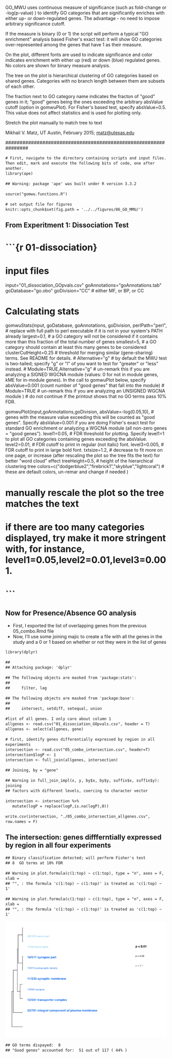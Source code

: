 GO\_MWU uses continuous measure of significance (such as fold-change or
-log(p-value) ) to identify GO categories that are significantly
enriches with either up- or down-regulated genes. The advantage - no
need to impose arbitrary significance cutoff.

If the measure is binary (0 or 1) the script will perform a typical "GO
enrichment" analysis based Fisher's exact test: it will show GO
categories over-represented among the genes that have 1 as their
measure.

On the plot, different fonts are used to indicate significance and color
indicates enrichment with either up (red) or down (blue) regulated
genes. No colors are shown for binary measure analysis.

The tree on the plot is hierarchical clustering of GO categories based
on shared genes. Categories with no branch length between them are
subsets of each other.

The fraction next to GO category name indicates the fracton of "good"
genes in it; "good" genes being the ones exceeding the arbitrary
absValue cutoff (option in gomwuPlot). For Fisher's based test, specify
absValue=0.5. This value does not affect statistics and is used for
plotting only.

Stretch the plot manually to match tree to text

Mikhail V. Matz, UT Austin, February 2015; <matz@utexas.edu>

################################################################ 

    # First, navigate to the directory containing scripts and input files. Then edit, mark and execute the following bits of code, one after another.
    library(ape)

    ## Warning: package 'ape' was built under R version 3.3.2

    source("gomwu.functions.R")

    # set output file for figures 
    knitr::opts_chunk$set(fig.path = '../../figures/06_GO_MMU/')

From Experitment 1: Dissociation Test
-------------------------------------

\`\`\`{r 01-dissociation}
=========================

input files
===========

input="01\_dissociation\_GOpvals.csv" goAnnotations="goAnnotations.tab"
goDatabase="go.obo" goDivision="CC" \# either MF, or BP, or CC

Calculating stats
=================

gomwuStats(input, goDatabase, goAnnotations, goDivision,
perlPath="perl", \# replace with full path to perl executable if it is
not in your system's PATH already largest=0.1, \# a GO category will not
be considered if it contains more than this fraction of the total number
of genes smallest=5, \# a GO category should contain at least this many
genes to be considered clusterCutHeight=0.25 \# threshold for merging
similar (gene-sharing) terms. See README for details. \# Alternative="g"
\# by default the MWU test is two-tailed; specify "g" or "l" of you want
to test for "greater" or "less" instead. \# Module=TRUE,Alternative="g"
\# un-remark this if you are analyzing a SIGNED WGCNA module (values: 0
for not in module genes, kME for in-module genes). In the call to
gomwuPlot below, specify absValue=0.001 (count number of "good genes"
that fall into the module) \# Module=TRUE \# un-remark this if you are
analyzing an UNSIGNED WGCNA module ) \# do not continue if the printout
shows that no GO terms pass 10% FDR.

gomwuPlot(input,goAnnotations,goDivision, absValue=-log(0.05,10), \#
genes with the measure value exceeding this will be counted as "good
genes". Specify absValue=0.001 if you are doing Fisher's exact test for
standard GO enrichment or analyzing a WGCNA module (all non-zero genes =
"good genes"). level1=0.05, \# FDR threshold for plotting. Specify
level1=1 to plot all GO categories containing genes exceeding the
absValue. level2=0.01, \# FDR cutoff to print in regular (not italic)
font. level3=0.005, \# FDR cutoff to print in large bold font.
txtsize=1.2, \# decrease to fit more on one page, or increase (after
rescaling the plot so the tree fits the text) for better "word cloud"
effect treeHeight=0.5, \# height of the hierarchical clustering tree
colors=c("dodgerblue2","firebrick1","skyblue","lightcoral") \# these are
default colors, un-remar and change if needed )

manually rescale the plot so the tree matches the text
======================================================

if there are too many categories displayed, try make it more stringent with, for instance, level1=0.05,level2=0.01,level3=0.001.
================================================================================================================================

\`\`\`
======

Now for Presence/Absence GO analysis
------------------------------------

-   First, I exported the list of overlapping genes from the previous
    05\_combo.Rmd file
-   Now, I'll use some joining majic to create a file with all the genes
    in the study and a 0 or 1 based on whether or not they were in the
    list of genes

<!-- -->

    library(dplyr)

    ## 
    ## Attaching package: 'dplyr'

    ## The following objects are masked from 'package:stats':
    ## 
    ##     filter, lag

    ## The following objects are masked from 'package:base':
    ## 
    ##     intersect, setdiff, setequal, union

    #list of all genes. I only care about column 1
    allgenes <- read.csv("01_dissociation_GOpvals.csv", header = T)
    allgenes <- select(allgenes, gene)

    # first, identify genes differentially expressed by region in all experiments
    intersection <- read.csv("05_combo_intersection.csv", header=T)
    intersection$logP <- 1
    intersection <- full_join(allgenes, intersection)

    ## Joining, by = "gene"

    ## Warning in full_join_impl(x, y, by$x, by$y, suffix$x, suffix$y): joining
    ## factors with different levels, coercing to character vector

    intersection <- intersection %>%
       mutate(logP = replace(logP,is.na(logP),0))

    write.csv(intersection, "./05_combo_intersection_allgenes.csv", row.names = F)

The intersection: genes diffferntially expressed by region in all four experiments
----------------------------------------------------------------------------------

    ## Binary classification detected; will perform Fisher's test
    ## 8  GO terms at 10% FDR

    ## Warning in plot.formula(c(1:top) ~ c(1:top), type = "n", axes = F, xlab =
    ## "", : the formula 'c(1:top) ~ c(1:top)' is treated as 'c(1:top) ~ 1'

    ## Warning in plot.formula(c(1:top) ~ c(1:top), type = "n", axes = F, xlab =
    ## "", : the formula 'c(1:top) ~ c(1:top)' is treated as 'c(1:top) ~ 1'

![](../../figures/06_GO_MMU/05-intersection-1.png)

    ## GO terms dispayed:  8 
    ## "Good genes" accounted for:  51 out of 117 ( 44% )
